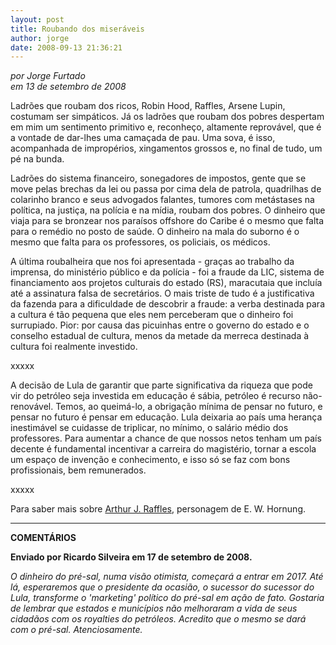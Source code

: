 ```yaml
---
layout: post
title: Roubando dos miseráveis
author: jorge
date: 2008-09-13 21:36:21
---
```

*por Jorge Furtado*\
*em 13 de setembro de 2008*

Ladrões que roubam dos ricos, Robin Hood, Raffles, Arsene Lupin, costumam ser simpáticos. Já os ladrões que roubam dos pobres despertam em mim um sentimento primitivo e, reconheço, altamente reprovável, que é a vontade de dar-lhes uma camaçada de pau. Uma sova, é isso, acompanhada de impropérios, xingamentos grossos e, no final de tudo, um pé na bunda.

Ladrões do sistema financeiro, sonegadores de impostos, gente que se move pelas brechas da lei ou passa por cima dela de patrola, quadrilhas de colarinho branco e seus advogados falantes, tumores com metástases na política, na justiça, na polícia e na mídia, roubam dos pobres. O dinheiro que viaja para se bronzear nos paraísos offshore do Caribe é o mesmo que falta para o remédio no posto de saúde. O dinheiro na mala do suborno é o mesmo que falta para os professores, os policiais, os médicos.

A última roubalheira que nos foi apresentada - graças ao trabalho da imprensa, do ministério público e da polícia - foi a fraude da LIC, sistema de financiamento aos projetos culturais do estado (RS), maracutaia que incluía até a assinatura falsa de secretários. O mais triste de tudo é a justificativa da fazenda para a dificuldade de descobrir a fraude: a verba destinada para a cultura é tão pequena que eles nem perceberam que o dinheiro foi surrupiado. Pior: por causa das picuinhas entre o governo do estado e o conselho estadual de cultura, menos da metade da merreca destinada à cultura foi realmente investido.

xxxxx

A decisão de Lula de garantir que parte significativa da riqueza que pode vir do petróleo seja investida em educação é sábia, petróleo é recurso não-renovável. Temos, ao queimá-lo, a obrigação mínima de pensar no futuro, e pensar no futuro é pensar em educação. Lula deixaria ao país uma herança inestimável se cuidasse de triplicar, no mínimo, o salário médio dos professores. Para aumentar a chance de que nossos netos tenham um país decente é fundamental incentivar a carreira do magistério, tornar a escola um espaço de invenção e conhecimento, e isso só se faz com bons profissionais, bem remunerados.

xxxxx

Para saber mais sobre [Arthur J. Raffles](http://pt.wikipedia.org/wiki/Raflles), personagem de E. W. Hornung.

- - -

**COMENTÁRIOS**

**Enviado por Ricardo Silveira em 17 de setembro de 2008.**

*O dinheiro do pré-sal, numa visão otimista, começará a entrar em 2017. Até lá, esperaremos que o presidente da ocasião, o sucessor do sucessor do Lula, transforme o 'marketing' político do pré-sal em ação de fato. Gostaria de lembrar que estados e municípios não melhoraram a vida de seus cidadãos com os royalties do petróleos. Acredito que o mesmo se dará com o pré-sal. Atenciosamente.*